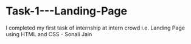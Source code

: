 # Task-1---Landing-Page
I completed my first task of internship at intern crowd i.e. Landing Page using HTML and CSS - Sonali Jain
